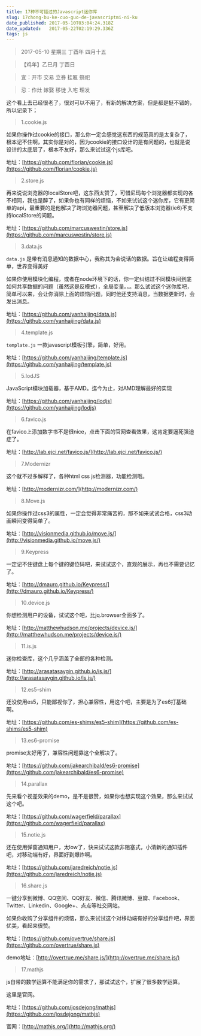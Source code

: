 ```yaml
---
title: 17种不可错过的Javascript迷你库
slug: 17chong-bu-ke-cuo-guo-de-javascriptmi-ni-ku
date_published: 2017-05-10T03:04:24.318Z
date_updated:   2017-05-22T02:19:29.336Z
tags: js
---
```


> 2017-05-10 星期三 丁酉年 四月十五

> 【鸡年】乙巳月 丁酉日

> 宜：开市 交易 立券 挂匾 祭祀

> 忌：作灶 嫁娶 移徙 入宅 理发

这个看上去已经很老了，很对可以不用了，有新的解决方案，但是都是挺不错的，所以记录下；

> 1.cookie.js

如果你操作过cookie的接口，那么你一定会感觉这东西的规范真的是太复杂了，根本记不住啊，其实你是对的，因为cookie的接口设计的是有问题的，也就是说设计的太底层了，根本不友好，那么来试试这个js库吧。

地址：[https://github.com/florian/cookie.js](https://github.com/florian/cookie.js)

> 2.store.js

再来说说浏览器的localStore吧，这东西太赞了，可惜尼玛每个浏览器都实现的各不相同，我也是醉了，如果你也有同样的烦恼，不如来试试这个迷你库，它有更简单的api，最重要的是他解决了跨浏览器问题，甚至解决了低版本浏览器(ie6)不支持localStore的问题。

地址：[https://github.com/marcuswestin/store.js](https://github.com/marcuswestin/store.js)

> 3.data.js

`data.js` 是带有消息通知的数据中心，我称其为会说话的数据。旨在让编程变得简单，世界变得美好

如果你使用模块化编程，或者在node环境下的话，你一定纠结过不同模块间到底如何共享数据的问题（虽然这是反模式），全局变量。。。那么试试这个迷你库吧，简单可以来，会让你消除上面的烦恼问题，同时他还支持消息，当数据更新时，会发出消息。

地址：[https://github.com/yanhaijing/data.js](https://github.com/yanhaijing/data.js)

> 4.template.js

`template.js` 一款javascript模板引擎，简单，好用。

地址：[https://github.com/yanhaijing/template.js](https://github.com/yanhaijing/template.js)

> 5.lodJS

JavaScript模块加载器，基于AMD。迄今为止，对AMD理解最好的实现

地址：[https://github.com/yanhaijing/lodjs](https://github.com/yanhaijing/lodjs)

> 6.favico.js

在favico上添加数字书不是很nice，点击下面的官网查看效果，这肯定要逼死强迫症了。

地址：[http://lab.ejci.net/favico.js/](http://lab.ejci.net/favico.js/)

> 7.Modernizr

这个就不过多解释了，各种html css js检测器，功能检测哦。

地址：[http://modernizr.com/](http://modernizr.com/)

> 8.Move.js

如果你操作过css3的属性，一定会觉得非常痛苦的，那不如来试试合格，css3动画瞬间变得简单了。

地址：[http://visionmedia.github.io/move.js/](http://visionmedia.github.io/move.js/)

> 9.Keypress

一定记不住键盘上每个键的键位码吧，来试试这个，直观的展示，再也不需要记忆了。

地址：[http://dmauro.github.io/Keypress/](http://dmauro.github.io/Keypress/)

> 10.device.js

你想检测用户的设备，试试这个吧，比jq.browser全面多了。

地址：[http://matthewhudson.me/projects/device.js/](http://matthewhudson.me/projects/device.js/)

> 11.is.js

迷你检查库，这个几乎涵盖了全部的各种检测。

地址：[http://arasatasaygin.github.io/is.js/](http://arasatasaygin.github.io/is.js/)

> 12.es5-shim

还没使用es5，只能鄙视你了，担心兼容性，用这个吧，主要是为了es6打基础啊。

地址：[https://github.com/es-shims/es5-shim](https://github.com/es-shims/es5-shim)

> 13.es6-promise

promise太好用了，兼容性问题靠这个全解决了。

地址：[https://github.com/jakearchibald/es6-promise](https://github.com/jakearchibald/es6-promise)

> 14.parallax

先来看个视差效果的demo，是不是很赞，如果你也想实现这个效果，那么来试试这个吧。

地址：[https://github.com/wagerfield/parallax](https://github.com/wagerfield/parallax)

> 15.notie.js

还在使用弹窗通知用户，太low了，快来试试这款非阻塞式，小清新的通知插件吧，对移动端有好，界面好到爆炸啊。

地址：[https://github.com/jaredreich/notie.js](https://github.com/jaredreich/notie.js)

> 16.share.js

一键分享到微博、QQ空间、QQ好友、微信、腾讯微博、豆瓣、Facebook、Twitter、Linkedin、Google+、点点等社交网站。

如果你收购了分享组件的烦恼，那么来试试这个对移动端有好的分享组件吧，界面优美，看起来很赞。

地址：[https://github.com/overtrue/share.js](https://github.com/overtrue/share.js)

demo地址：[http://overtrue.me/share.js/](http://overtrue.me/share.js/)

> 17.mathjs

js自带的数学运算不能满足你的需求了，那试试这个，扩展了很多数学运算。

这里是官网。

地址：[https://github.com/josdejong/mathjs](https://github.com/josdejong/mathjs)

官网：[http://mathjs.org/](http://mathjs.org/)


